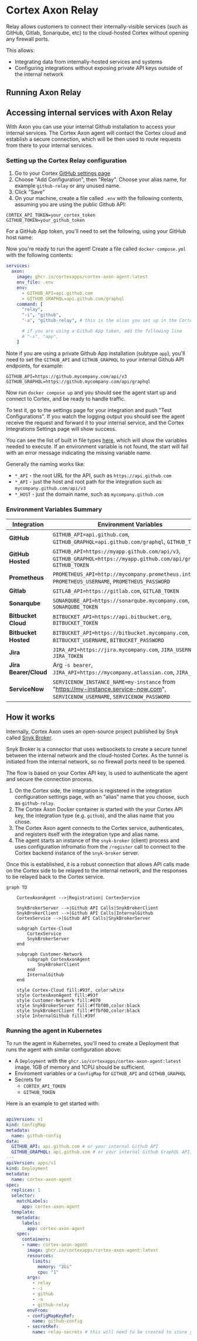 # Cortex Axon Relay

Relay allows customers to connect their internally-visible services (such as GitHub, Gitlab, Sonarqube, etc) to the cloud-hosted Cortex without opening any firewall ports.

This allows:

* Integrating data from internally-hosted services and systems
* Configuring integrations without exposing private API keys outside of the internal network

## Running Axon Relay

## Accessing internal services with Axon Relay

With Axon you can use your internal Github installation to access your internal services. The Cortex Axon agent will contact the Cortex cloud and establish a secure connection, which will be then used to route requests from there to your internal services.

### Setting up the Cortex Relay configuration 

1. Go to your Cortex [GitHub settings page](https://app.getcortexapp.com/admin/settings/github) 
2. Choose "Add Configuration", then "Relay".  Choose your alias name, for example `github-relay` or any unused name.
3. Click "Save"
4. On your machine, create a file called `.env` with the following contents, assuming you are using the public Github API:

```
CORTEX_API_TOKEN=your_cortex_token
GITHUB_TOKEN=your_github_token
```

For a GitHub App token, you'll need to set the following, using your GitHub host name:


Now you're ready to run the agent!  Create a file called `docker-compose.yml` with the following contents:

```yaml
services:
  axon:
    image: ghcr.io/cortexapps/cortex-axon-agent:latest
    env_file: .env
    env:
      - GITHUB_API=api.github.com
      - GITHUB_GRAPHQL=api.github.com/graphql
    command: [
      "relay",
      "-i", "github",
      "-a", "github-relay", # this is the alias you set up in the Cortex UI

      # if you are using a Github App token, add the following line
      # "-s", "app",
    ]
```

Note if you are using a private Github App installation (subtype `app`), you'll need to set the `GITHUB_API` and `GITHUB_GRAPHQL` to your internal Github API endpoints, for example:

```
GITHUB_API=https://github.mycompany.com/api/v3
GITHUB_GRAPHQL=https://github.mycompany.com/api/graphql
```

Now run `docker compose up` and you should see the agent start up and connect to Cortex, and be ready to handle traffic.

To test it, go to the settings page for your integration and push "Test Configurations". If you watch the logging output you should see the agent receive the request and forward it to your internal service, and the Cortex Integrations Settings page will show success.

You can see the list of built in file types [here](agent/server/snykbroker/accept_files), which will show the variables needed to execute. If an environment variable
is not found, the start will fail with an error message indicating the missing variable name.

Generally the naming works like:

* `*_API` - the root URL for the API, such as `https://api.github.com`
* `*_API` - just the host and root path for the integration such as `mycompany.github.com/api/v3`
* `*_HOST` - just the domain name, such as `mycompany.github.com`


### Environment Variables Summary

| Integration    | Environment Variables                                                                                               |
|----------------|---------------------------------------------------------------------------------------------------------------------|
| **GitHub**     | `GITHUB_API=api.github.com`, `GITHUB_GRAPHQL=api.github.com/graphql`, `GITHUB_TOKEN`                |
| **GitHub Hosted** | `GITHUB_API=https://myapp.github.com/api/v3`, `GITHUB_GRAPHQL=https://myapp.github.com/api/graphql`, `GITHUB_TOKEN` |
| **Prometheus** | `PROMETHEUS_API=http://mycompany.prometheus.internal`, `PROMETHEUS_USERNAME`, `PROMETHEUS_PASSWORD`                 |
| **Gitlab**     | `GITLAB_API=https://gitlab.com`, `GITLAB_TOKEN`                                                                     |
| **Sonarqube**  | `SONARQUBE_API=https://sonarqube.mycompany.com`, `SONARQUBE_TOKEN`                                                 |
| **Bitbucket Cloud**  | `BITBUCKET_API=https://api.bitbucket.org`, `BITBUCKET_TOKEN`                    |
| **Bitbucket Hosted**  | `BITBUCKET_API=https://bitbucket.mycompany.com`, `BITBUCKET_USERNAME`, `BITBUCKET_PASSWORD`                |
| **Jira**  | `JIRA_API=https://jira.mycompany.com`, `JIRA_USERNAME`, `JIRA_TOKEN`                |
| **Jira Bearer/Cloud**  | Arg `-s bearer`, `JIRA_API=https://mycompany.atlassian.com`, `JIRA_TOKEN`                |
| **ServiceNow**  | `SERVICENOW_INSTANCE_NAME=my-instance` from "https://my-instance.service-now.com", `SERVICENOW_USERNAME`, `SERVICENOW_PASSWORD`                |

## How it works

Internally, Cortex Axon uses an open-source project published by Snyk called [Snyk Broker](https://docs.snyk.io/enterprise-setup/snyk-broker). 

Snyk Broker is a connector that uses websockets to create a secure tunnel between the internal network and the cloud-hosted Cortex. As the tunnel is initiated from the internal network, so no firewall ports need to be opened.

The flow is based on your Cortex API key, is used to authenticate the agent and secure the connection process.

1. On the Cortex side, the integration is registered in the integration configuration settings page, with an "alias" name that you choose, such as `github-relay`.
2. The Cortex Axon Docker container is started with the your Cortex API key, the integration type (e.g. `github`), and the alias name that you chose. 
3. The Cortex Axon agent connects to the Cortex service, authenticates, and registers itself with the integration type and alias name.
4. The agent starts an instance of the `snyk-broker` (client) process and uses configuration infromatio from the `/register` call to connect to the Cortex backend instance of the `snyk-broker` server.

Once this is established, it is a robust connection that allows API calls made on the Cortex side to be relayed to the internal network, and the responses to be relayed back to the Cortex service.


```mermaid
graph TD
   
    CortexAxonAgent -->|Registration| CortexService

    SnykBrokerServer -->|Github API Calls|SnykBrokerClient
    SnykBrokerClient -->|Github API Calls|InternalGithub
    CortexService -->|Github API Calls|SnykBrokerServer

    subgraph Cortex-Cloud
        CortexService        
        SnykBrokerServer
    end

    subgraph Customer-Network
        subgraph CortexAxonAgent
            SnykBrokerClient
        end
        InternalGithub
    end

    style Cortex-Cloud fill:#93f, color:white
    style CortexAxonAgent fill:#93f
    style Customer-Network fill:#070
    style SnykBrokerServer fill:#ffbf00,color:black
    style SnykBrokerClient fill:#ffbf00,color:black
    style InternalGithub fill:#39f
```


### Running the agent in Kubernetes

To run the agent in Kubernetes, you'll need to create a Deployment that runs the agent with similar configuration above:

* A `Deployment` with the `ghcr.io/cortexapps/cortex-axon-agent:latest` image. 1GB of memory and 1CPU should be sufficient.
* Enviroment variables or a `ConfigMap` for `GITHUB_API` and `GITHUB_GRAPHQL`
* Secrets for
    * `CORTEX_API_TOKEN`
    * `GITHUB_TOKEN`
    
Here is an example to get started with:

```yaml

apiVersion: v1
kind: ConfigMap
metadata:
  name: github-config
data:
  GITHUB_API: api.github.com # or your internal Github API
  GITHUB_GRAPHQL: api.github.com # or your internal Github GraphQL API, minus /graphql
---
apiVersion: apps/v1
kind: Deployment
metadata:
  name: cortex-axon-agent
spec:
  replicas: 1
  selector:
    matchLabels:
      app: cortex-axon-agent
  template:
    metadata:
      labels:
        app: cortex-axon-agent
    spec:
      containers:
      - name: cortex-axon-agent
        image: ghcr.io/cortexapps/cortex-axon-agent:latest
        resources:
          limits:
            memory: "2Gi"
            cpu: "1"
        args:
          - relay
          - -i
          - github
          - -a
          - github-relay
        envFrom:
        - configMapKeyRef:
          name: github-config
        - secretRef:
          name: relay-secrets # this will need to be created to store your Cortex and Github keys
```



